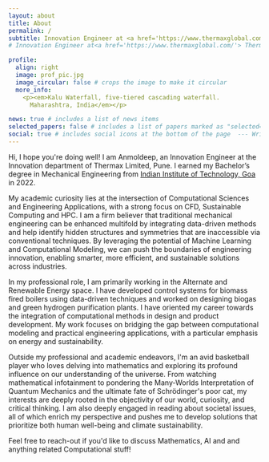 ```yaml
---
layout: about
title: About
permalink: /
subtitle: Innovation Engineer at <a href='https://www.thermaxglobal.com/'> Thermax</a>
# Innovation Engineer at<a href='https://www.thermaxglobal.com/'> Thermax</a>, Thermax Limited | IIT Goa

profile:
  align: right
  image: prof_pic.jpg
  image_circular: false # crops the image to make it circular
  more_info:
    <p><em>Kalu Waterfall, five-tiered cascading waterfall. 
      Maharashtra, India</em></p>

news: true # includes a list of news items
selected_papers: false # includes a list of papers marked as "selected={true}"
social: true # includes social icons at the bottom of the page  --- Write your biography here. Tell the world about yourself. Link to your favorite [subreddit](http://reddit.com). You can put a picture in, too. The code is already in, just name your picture `prof_pic.jpg` and put it #in the `img/` folder. # Put your address / P.O. box / other info right below your picture. You can also disable any of these elements #by editing `profile` property of the YAML header of your `_pages/about.md`. Edit `_bibliography/papers.bib` #and Jekyll will render your [publications page](/al-folio/publications/) automatically. # Link to your social media connections, too. This theme is set up to use [Font Awesome icons](https://# fontawesome.com/) and [Academicons](https://jpswalsh.github.io/academicons/), like the ones below. Add your # Facebook, Twitter, LinkedIn, Google Scholar, or just disable all of them.
---
```


Hi, I hope you're doing well!
I am Anmoldeep, an Innovation Engineer at the Innovation department of Thermax Limited, Pune. I earned my Bachelor’s degree in Mechanical Engineering from <a href='https://iitgoa.ac.in/'> Indian Institute of Technology, Goa</a> in 2022.

My academic curiosity lies at the intersection of Computational Sciences and Engineering Applications, with a strong focus on CFD, Sustainable Computing and HPC. I am a firm believer that traditional mechanical engineering can be enhanced multifold by integrating data-driven methods and help identify hidden structures and symmetries that are inaccessible via conventional techniques. By leveraging the potential of Machine Learning and Computational Modeling, we can push the boundaries of engineering innovation, enabling smarter, more efficient, and sustainable solutions across industries.

In my professional role, I am primarily working in the Alternate and Renewable Energy space. I have developed control systems for biomass fired boilers using data-driven techniques and worked on designing biogas and green hydrogen purification plants. I have oriented my career towards the integration of computational methods in design and product development. My work focuses on bridging the gap between computational modeling and practical engineering applications, with a particular emphasis on energy and sustainability. 

Outside my professional and academic endeavors, I'm an avid basketball player who loves delving into mathematics and exploring its profound influence on our understanding of the universe. From watching mathematical infotainment to pondering the Many-Worlds Interpretation of Quantum Mechanics and the ultimate fate of Schrödinger's poor cat, my interests are deeply rooted in the objectivity of our world, curiosity, and critical thinking. I am also deeply engaged in reading about societal issues, all of which enrich my perspective and pushes me to develop solutions that prioritize both human well-being and climate sustainability.

Feel free to reach-out if you'd like to discuss Mathematics, AI and and anything related Computational stuff!
